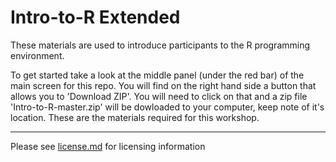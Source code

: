 # Intro-to-R Extended

These materials are used to introduce participants to the R programming environment.

To get started take a look at the middle panel (under the red bar) of the main screen for this repo. You will find on the right hand side a button that allows you to 'Download ZIP'. You will need to click on that and a zip file 'Intro-to-R-master.zip' will be dowloaded to your computer, keep note of it's location. These are the materials required for this workshop.

---

Please see [license.md](https://github.com/hbc/Intro-to-R-extended/blob/master/license.md) for licensing information

